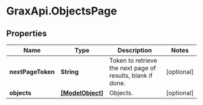 # GraxApi.ObjectsPage

## Properties
Name | Type | Description | Notes
------------ | ------------- | ------------- | -------------
**nextPageToken** | **String** | Token to retrieve the next page of results, blank if done. | [optional] 
**objects** | [**[ModelObject]**](ModelObject.md) | Objects. | [optional] 
